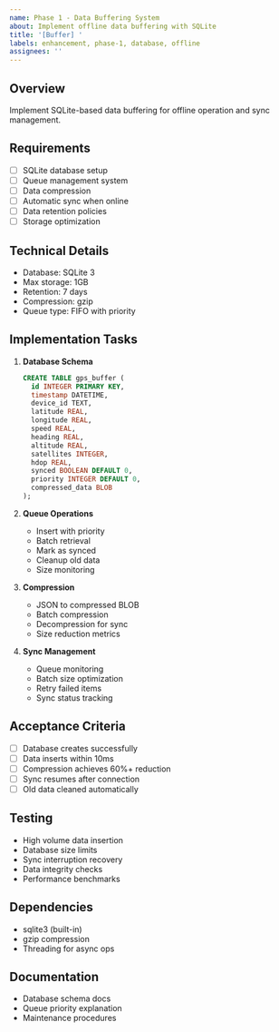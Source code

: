 ```yaml
---
name: Phase 1 - Data Buffering System
about: Implement offline data buffering with SQLite
title: '[Buffer] '
labels: enhancement, phase-1, database, offline
assignees: ''
---
```


## Overview
Implement SQLite-based data buffering for offline operation and sync management.

## Requirements
- [ ] SQLite database setup
- [ ] Queue management system
- [ ] Data compression
- [ ] Automatic sync when online
- [ ] Data retention policies
- [ ] Storage optimization

## Technical Details
- Database: SQLite 3
- Max storage: 1GB
- Retention: 7 days
- Compression: gzip
- Queue type: FIFO with priority

## Implementation Tasks
1. **Database Schema**
   ```sql
   CREATE TABLE gps_buffer (
     id INTEGER PRIMARY KEY,
     timestamp DATETIME,
     device_id TEXT,
     latitude REAL,
     longitude REAL,
     speed REAL,
     heading REAL,
     altitude REAL,
     satellites INTEGER,
     hdop REAL,
     synced BOOLEAN DEFAULT 0,
     priority INTEGER DEFAULT 0,
     compressed_data BLOB
   );
   ```

2. **Queue Operations**
   - Insert with priority
   - Batch retrieval
   - Mark as synced
   - Cleanup old data
   - Size monitoring

3. **Compression**
   - JSON to compressed BLOB
   - Batch compression
   - Decompression for sync
   - Size reduction metrics

4. **Sync Management**
   - Queue monitoring
   - Batch size optimization
   - Retry failed items
   - Sync status tracking

## Acceptance Criteria
- [ ] Database creates successfully
- [ ] Data inserts within 10ms
- [ ] Compression achieves 60%+ reduction
- [ ] Sync resumes after connection
- [ ] Old data cleaned automatically

## Testing
- High volume data insertion
- Database size limits
- Sync interruption recovery
- Data integrity checks
- Performance benchmarks

## Dependencies
- sqlite3 (built-in)
- gzip compression
- Threading for async ops

## Documentation
- Database schema docs
- Queue priority explanation
- Maintenance procedures